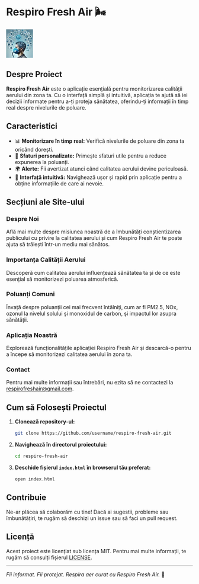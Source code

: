 # Respiro Fresh Air 🌬️

![Respiro Fresh Air](img/app.jpg)

## Despre Proiect

**Respiro Fresh Air** este o aplicație esențială pentru monitorizarea calității aerului din zona ta. Cu o interfață simplă și intuitivă, aplicația te ajută să iei decizii informate pentru a-ți proteja sănătatea, oferindu-ți informații în timp real despre nivelurile de poluare.

## Caracteristici

- 📊 **Monitorizare în timp real:** Verifică nivelurile de poluare din zona ta oricând dorești.
- 🏡 **Sfaturi personalizate:** Primește sfaturi utile pentru a reduce expunerea la poluanți.
- 🌍 **Alerte:** Fii avertizat atunci când calitatea aerului devine periculoasă.
- 📱 **Interfață intuitivă:** Navighează ușor și rapid prin aplicație pentru a obține informațiile de care ai nevoie.

## Secțiuni ale Site-ului

### Despre Noi

Află mai multe despre misiunea noastră de a îmbunătăți conștientizarea publicului cu privire la calitatea aerului și cum Respiro Fresh Air te poate ajuta să trăiești într-un mediu mai sănătos.

### Importanța Calității Aerului

Descoperă cum calitatea aerului influențează sănătatea ta și de ce este esențial să monitorizezi poluarea atmosferică.

### Poluanți Comuni

Învață despre poluanții cei mai frecvent întâlniți, cum ar fi PM2.5, NOx, ozonul la nivelul solului și monoxidul de carbon, și impactul lor asupra sănătății.

### Aplicația Noastră

Explorează funcționalitățile aplicației Respiro Fresh Air și descarcă-o pentru a începe să monitorizezi calitatea aerului în zona ta.

### Contact

Pentru mai multe informații sau întrebări, nu ezita să ne contactezi la [respirofreshair@gmail.com](mailto:respirofreshair@gmail.com).

## Cum să Folosești Proiectul

1. **Clonează repository-ul:**
    ```sh
    git clone https://github.com/username/respiro-fresh-air.git
    ```

2. **Navighează în directorul proiectului:**
    ```sh
    cd respiro-fresh-air
    ```

3. **Deschide fișierul `index.html` în browserul tău preferat:**
    ```sh
    open index.html
    ```

## Contribuie

Ne-ar plăcea să colaborăm cu tine! Dacă ai sugestii, probleme sau îmbunătățiri, te rugăm să deschizi un issue sau să faci un pull request.

## Licență

Acest proiect este licențiat sub licența MIT. Pentru mai multe informații, te rugăm să consulți fișierul [LICENSE](LICENSE).

---

*Fii informat. Fii protejat. Respira aer curat cu Respiro Fresh Air.* 🌱
